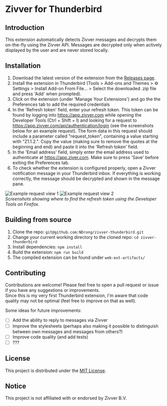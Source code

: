 # Zivver for Thunderbird
## Introduction
This extension automatically detects Zivver messages and decrypts them on-the-fly using the Zivver API. Messages are decrypted only when actively displayed by the user and are never stored locally.

## Installation
1. Download the latest version of the extension from the [Releases page](https://github.com/NDrong/zivver-thunderbird/releases/latest).
2. Install the extension in Thunderbird (Tools > Add-ons and Themes > ⚙️ Settings > Install Add-on From File... > Select the downloaded .zip file and press 'Add' when prompted).
3. Click on the extension (under 'Manage Your Extensions') and go the the Preferences tab to add the required credentials
4. In the 'Refresh token' field, enter your refresh token. This token can be found by logging into https://app.zivver.com while opening the Developer Tools (Ctrl + Shift + I) and looking for a request to https://app.zivver.com/api/authentication/login (see the screenshots below for an example request). The form data in this request should include a parameter called "request_token", containing a value starting with "Z1.1.2.". Copy the value (making sure to remove the quotes at the beginning and end) and paste it into the 'Refresh token' field.
5. In the 'Email address' field, simply enter the email address used to authenticate at https://app.ziver.com. Make sure to press 'Save' before exiting the Preferences tab.
6. To check whether the extension is configured properly, open a Zivver notification message in your Thunderbird inbox. If everything is working correctly, the message should be decrypted and shown in the message pane.


![Example request view 1](https://user-images.githubusercontent.com/22079593/161519542-013972e9-7c39-4474-97be-2e7c433c9717.png)
![Example request view 2](https://user-images.githubusercontent.com/22079593/161519555-f9d11faa-d44e-446e-9cbb-e45e5efe8609.png)  
_Screenshots showing where to find the refresh token using the Developer Tools on Firefox._

## Building from source
1. Clone the repo: `git@github.com:NDrong/zivver-thunderbird.git`
2. Change your current working directory to the cloned repo: `cd zivver-thunderbird`
3. Install dependencies: `npm install`
4. Build the extension: `npm run build`
5. The compiled extension can be found under `web-ext-artifacts/`

## Contributing
Contributions are welcome! Please feel free to open a pull request or issue if you have any suggestions or improvements.  
Since this is my very first Thunderbird extension, I'm aware that code quality may not be optimal (feel free to improve on that as well). 

Some ideas for future improvements:
- [ ] Add the ability to reply to messages via Zivver
- [ ] Improve the stylesheets (perhaps also making it possible to distinguish between own messages and messages from others?)
- [ ] Improve code quality (and add tests)
- [ ] ???

## License
This project is distributed under the [MIT License](LICENSE).

## Notice
This project is not affiliated with or endorsed by Zivver B.V.
